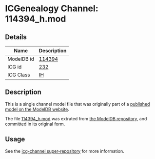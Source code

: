 # ICGenealogy Channel: 114394\_h.mod

## Details

Name | Description
---- | -----------
ModelDB id | [114394](http://senselab.med.yale.edu/ModelDB/ShowModel.cshtml?model=114394)
ICG id | [232](http://icg.neurotheory.ox.ac.uk/channels/4/232)
ICG Class | [IH](http://icg.neurotheory.ox.ac.uk/channels/4)

## Description

This is a single channel model file that was originally part of a [published model on the ModelDB website](http://senselab.med.yale.edu/mModelDB/ShowModel.cshtml?model=114394).

The file [114394\_h.mod](114394_h.mod) was extrated from [the ModelDB repository](http://senselab.med.yale.edu/ModelDB/ShowModel.cshtml?model=114394), and committed in its original form.

## Usage

See the [icg-channel super-repository](https://github.com/icgenealogy/icg-channels) for more information.